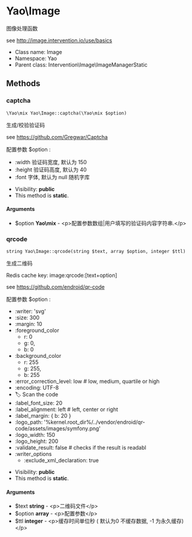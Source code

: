 Yao\Image
===============

图像处理函数

see http://image.intervention.io/use/basics


* Class name: Image
* Namespace: Yao
* Parent class: Intervention\Image\ImageManagerStatic







Methods
-------


### captcha

    \Yao\mix Yao\Image::captcha(\Yao\mix $option)

生成/校验验证码

see https://github.com/Gregwar/Captcha

配置参数 $option :

- :width  验证码宽度, 默认为 150
- :height 验证码高度, 默认为 40
- :font   字体, 默认为 null 随机字库

* Visibility: **public**
* This method is **static**.


#### Arguments
* $option **Yao\mix** - &lt;p&gt;配置参数数组|用户填写的验证码内容字符串.&lt;/p&gt;



### qrcode

    string Yao\Image::qrcode(string $text, array $option, integer $ttl)

生成二维码

Redis cache key: image:qrcode:[text+option]

see https://github.com/endroid/qr-code

配置参数 $option :

- :writer: 'svg'
- :size: 300
- :margin: 10
- :foreground_color
     - r: 0
     - g: 0,
     - b: 0
- :background_color
     - r: 255
     - g: 255,
     - b: 255
- :error_correction_level: low # low, medium, quartile or high
- :encoding: UTF-8
- :label: Scan the code
- :label_font_size: 20
- :label_alignment: left # left, center or right
- :label_margin: { b: 20 }
- :logo_path: '%kernel.root_dir%/../vendor/endroid/qr-code/assets/images/symfony.png'
- :logo_width: 150
- :logo_height: 200
- :validate_result: false # checks if the result is readabl
- :writer_options
  - :exclude_xml_declaration: true

* Visibility: **public**
* This method is **static**.


#### Arguments
* $text **string** - &lt;p&gt;二维码文件&lt;/p&gt;
* $option **array** - &lt;p&gt;配置参数&lt;/p&gt;
* $ttl **integer** - &lt;p&gt;缓存时间单位秒 ( 默认为0 不缓存数据, -1 为永久缓存)&lt;/p&gt;


